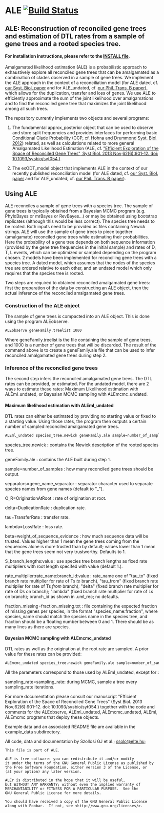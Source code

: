 ALE
[![Build Status](https://travis-ci.org/ssolo/ALE.svg?branch=master)](https://travis-ci.org/ssolo/ALE)
===
## ALE: Reconstruction of reconciled gene trees and estimation of DTL rates from a sample of gene trees and a rooted species tree.

#### For installation instructions, please refer to the [INSTALL file](INSTALL.md).


Amalgamated likelihood estimation (ALE) is a probabilistic approach to exhaustively explore all reconciled gene trees that can be amalgamated as a combination of clades observed in a sample of gene trees. We implement the ALE approach in the context of a reconciliation model (for ALE dated, cf. [our Syst. Biol. paper](http://arxiv.org/abs/1211.4606) and for ALE_undated, cf. [our Phil. Trans. B paper](http://rstb.royalsocietypublishing.org/content/370/1678/20140335.long)), which allows for the duplication, transfer and loss of genes. We use ALE to efficiently approximate the sum of the joint likelihood over amalgamations and to find the reconciled gene tree that maximizes the joint likelihood among all such trees.   

The repository currently implements two objects and several programs:

1. The fundamental approx_posterior object that can be used to observe and store split frequencies and provides interfaces for performing basic Conditional Clade Probability (CCP, cf. [Hohna and Drummond Syst. Biol. 2012](https://academic.oup.com/sysbio/article/61/1/1/1676649/Guided-Tree-Topology-Proposals-for-Bayesian)) related, as well as calculations related to more general Amalgamated Likelihood Estimation (ALE, cf. ["Efficient Exploration of the Space of Reconciled Gene Trees", Syst Biol. 2013 Nov;62(6):901-12. doi: 10.1093/sysbio/syt054.](https://www.ncbi.nlm.nih.gov/pmc/articles/PMC3797637/)).  

2. The exODT_model object that implements ALE in the context of our recently published reconciliation model (for ALE dated, cf. [our Syst. Biol. paper](http://arxiv.org/abs/1211.4606) and for ALE_undated, cf. [our Phil. Trans. B paper](http://rstb.royalsocietypublishing.org/content/370/1678/20140335.long)).

## Using ALE
ALE reconciles a sample of gene trees with a species tree. The sample of gene trees is typically obtained from a Bayesian MCMC program (e.g. PhyloBayes or mrBayes or RevBayes...) or may be obtained using bootstrap replicates (although this would be less correct). The species tree needs to be rooted. Both inputs need to be provided as files containing Newick strings. ALE will use the sample of gene trees to piece together (amalgamate) reconciled gene trees while estimating their probabilities. Here the probability of a gene tree depends on both sequence information (provided by the gene tree frequencies in the initial sample) and rates of D, T, L events, which can be optimized or sampled depending on the program chosen. 2 models have been implemented for reconciling gene trees with a species tree. A dated model, which assumes that the nodes of the species tree are ordered relative to each other, and an undated model which only requires that the species tree is rooted.

Two steps are required to obtained reconciled amalgamated gene trees: first the preparation of the data by constructing an ALE object, then the actual inference of the reconciled amalgamated gene trees.

### Construction of the ALE object
The sample of gene trees is compacted into an ALE object. This is done using the program ALEobserve.
```sh
ALEobserve geneFamily.treelist 1000  
```
Where geneFamily.treelist is the file containing the sample of gene trees, and 1000 is a number of gene trees that will be discarded. The result of the command above is to create a geneFamily.ale file that can be used to infer reconciled amalgamated gene trees during step 2.


### Inference of the reconciled gene trees

The second step infers the reconciled amalgamated gene trees. The DTL rates can be provided, or estimated. For the undated model, there are 2 ways to estimate these rates: Maximum Likelihood estimation with ALEml_undated, or Bayesian MCMC sampling with ALEmcmc_undated.

#### Maximum likelihood estimation with ALEml_undated
DTL rates can either be estimated by providing no starting value or fixed to a starting value. Using those rates, the program then outputs a certain number of sampled reconciled amalgamated gene trees.
```sh
ALEml_undated species_tree.newick geneFamily.ale sample=number_of_samples separators=gene_name_separator O_R=OriginationAtRoot delta=DuplicationRate tau=TransferRate lambda=LossRate beta=weight_of_sequence_evidence fraction_missing=fraction_missing.txt
```
species_tree.newick : contains the Newick description of the rooted species tree.

geneFamily.ale : contains the ALE built during step 1.

sample=number_of_samples : how many reconciled gene trees should be output.

separators=gene_name_separator : separator character used to separate species names from gene names (default to "_").

O_R=OriginationAtRoot : rate of origination at root.

delta=DuplicationRate : duplication rate.

tau=TransferRate : transfer rate.

lambda=LossRate : loss rate.

beta=weight_of_sequence_evidence : how much sequence data will be trusted. Values higher than 1 mean the gene trees coming from the sequences alone is more trusted than by default; values lower than 1 mean that the gene trees seem not very trustworthy. Defaults to 1.

S_branch_lengths:value : use species tree branch lengths as fixed rate multipliers with root length specifed with value (default 1.).

rate_multiplier:rate_name:branch_id:value : rate_name one of "tau_to" (fixed branch rate multiplier for rate of Ts _to_ branch), "tau_from" (fixed  branch rate multiplier for rate of Ts _from_ branch); "delta" (fixed  branch rate multiplier for rate of Ds on branch); "lambda" (fixed  branch rate multiplier for rate of Ls on branch); branch_id as shown in .uml_rec;  no defaults.

fraction_missing=fraction_missing.txt : file containing the expected fraction of missing genes per species, in the format "species_name:fraction", where species_name should match the species name in the species tree, and fraction should be a floating number between 0 and 1. There should be as many lines as there are species.

#### Bayesian MCMC sampling with ALEmcmc_undated
DTL rates as well as the origination at the root rate are sampled. A prior value for these rates can be provided:
```sh
ALEmcmc_undated species_tree.newick geneFamily.ale sample=number_of_samples separators=gene_name_separator O_R=OriginationAtRootPrior delta=DuplicationRatePrior tau=TransferRatePrior lambda=LossRatePrior sampling_rate=sampling_rate beta=weight_of_sequence_evidence
```
All the parameters correspond to those used by ALEml_undated, except for :

sampling_rate=sampling_rate: during MCMC, sample a tree every sampling_rate iterations.

For more documentation please consult our manuscript "Efficient Exploration of the Space of Reconciled Gene Trees" (Syst Biol. 2013 Nov;62(6):901-12. doi: 10.1093/sysbio/syt054.) together with the code and comments for the ALEobserve, ALEml_undated, ALEmcmc_undated, ALEml, ALEmcmc programs that deploy these objects.

Example data and an associated README file are available in the example_data subdirectory.   


All code, data and documentation by Szollosi GJ et al.; ssolo@elte.hu;

    This file is part of ALE.

    ALE is free software: you can redistribute it and/or modify
    it under the terms of the GNU General Public License as published by
    the Free Software Foundation, either version 3 of the License, or
    (at your option) any later version.

    ALEr is distributed in the hope that it will be useful,
    but WITHOUT ANY WARRANTY; without even the implied warranty of
    MERCHANTABILITY or FITNESS FOR A PARTICULAR PURPOSE.  See the
    GNU General Public License for more details.

    You should have received a copy of the GNU General Public License
    along with Foobar.  If not, see <http://www.gnu.org/licenses/>.

